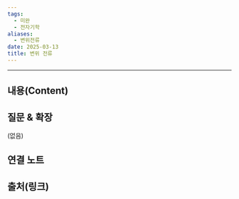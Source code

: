```yaml
---
tags:
  - 미완
  - 전자기학
aliases:
  - 변위전류
date: 2025-03-13
title: 변위 전류
---
```


---

## 내용(Content)


## 질문 & 확장

(없음)

## 연결 노트

## 출처(링크)





